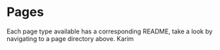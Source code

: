 # Pages

Each page type available has a corresponding README, take a look by navigating to a page directory above.
Karim